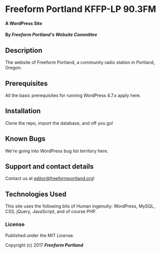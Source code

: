 # Freeform Portland KFFP-LP 90.3FM

#### A WordPress Site

#### By _**Freeform Portland's Website Committee**_

## Description

The website of Freeform Portland, a community radio station in Portland, Oregon.

## Prerequisites

All the basic prerequisites for running WordPress 4.7.x apply here.

## Installation

Clone the repo, import the database, and off you go!

## Known Bugs

We're going into WordPress bug list territory here.

## Support and contact details

Contact us at editor@freeformportland.org!

## Technologies Used

This site uses the following bits of Human ingenuity: WordPress, MySQL, CSS, jQuery, JavaScript, and of course PHP.

### License

Published under the MIT License.

Copyright (c) 2017 **_Freeform Portland_**